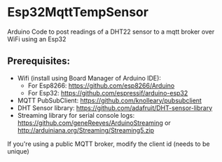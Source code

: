# Esp32MqttTempSensor
Arduino Code to post readings of a DHT22 sensor to a mqtt broker over WiFi using an Esp32

## Prerequisites:
- Wifi (install using Board Manager of Arduino IDE):
  - For Esp8266: https://github.com/esp8266/Arduino
  - For Esp32: https://github.com/espressif/arduino-esp32
- MQTT PubSubClient: https://github.com/knolleary/pubsubclient
- DHT Sensor library: https://github.com/adafruit/DHT-sensor-library
- Streaming library for serial console logs: https://github.com/geneReeves/ArduinoStreaming or http://arduiniana.org/Streaming/Streaming5.zip

If you're using a public MQTT broker, modify the client id (needs to be unique)
